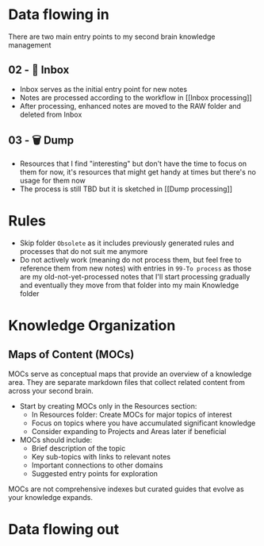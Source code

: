 # Data flowing in
There are two main entry points to my second brain knowledge management
## 02 - 📩 Inbox
- Inbox serves as the initial entry point for new notes
- Notes are processed according to the workflow in [[Inbox processing]]
- After processing, enhanced notes are moved to the RAW folder and deleted from Inbox
## 03 - 🗑️ Dump
- Resources that I find "interesting" but don't have the time to focus on them for now, it's resources that might get handy at times but there's no usage for them now
- The process is still TBD but it is sketched in [[Dump processing]]
# Rules
- Skip folder `Obsolete` as it includes previously generated rules and processes that do not suit me anymore
- Do not actively work (meaning do not process them, but feel free to reference them from new notes) with entries in `99-To process` as those are my old-not-yet-processed notes that I'll start processing gradually and eventually they move from that folder into my main Knowledge folder

# Knowledge Organization
## Maps of Content (MOCs)
MOCs serve as conceptual maps that provide an overview of a knowledge area. They are separate markdown files that collect related content from across your second brain.

- Start by creating MOCs only in the Resources section:
  - In Resources folder: Create MOCs for major topics of interest
  - Focus on topics where you have accumulated significant knowledge
  - Consider expanding to Projects and Areas later if beneficial
- MOCs should include:
  - Brief description of the topic
  - Key sub-topics with links to relevant notes
  - Important connections to other domains
  - Suggested entry points for exploration

MOCs are not comprehensive indexes but curated guides that evolve as your knowledge expands.

# Data flowing out
